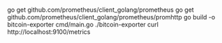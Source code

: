 #

go get github.com/prometheus/client_golang/prometheus
go get github.com/prometheus/client_golang/prometheus/promhttp
go build -o bitcoin-exporter cmd/main.go
./bitcoin-exporter
curl http://localhost:9100/metrics